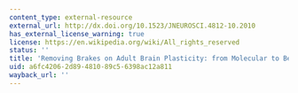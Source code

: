 ```yaml
---
content_type: external-resource
external_url: http://dx.doi.org/10.1523/JNEUROSCI.4812-10.2010
has_external_license_warning: true
license: https://en.wikipedia.org/wiki/All_rights_reserved
status: ''
title: 'Removing Brakes on Adult Brain Plasticity: from Molecular to Behavioral Interventions'
uid: a6fc4206-2d89-4810-89c5-6398ac12a811
wayback_url: ''
---
```

